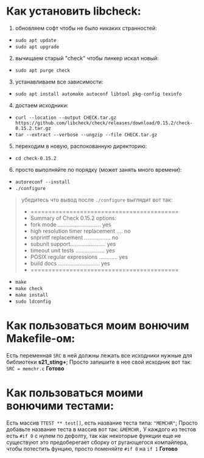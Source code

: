 # Как установить libcheck:
1. обновляем софт чтобы не было никаких странностей:
- `sudo apt update`
- `sudo apt upgrade`

2. вычищаем старый "check" чтобы линкер искал новый:
- `sudo apt purge check`

3. устанавливаем все зависимости:
- `sudo apt install automake autoconf libtool pkg-config texinfo`

4. достаем исходники:
- `curl --location --output CHECK.tar.gz https://github.com/libcheck/check/releases/download/0.15.2/check-0.15.2.tar.gz`
- `tar --extract --verbose --ungzip --file CHECK.tar.gz`

5. переходим в новую, распокованную директорию:
- `cd check-0.15.2`

6. просто выполняйте по порядку (может занять много времени): 
- `autoreconf --install`
- `./configure`
> убедитесь что вывод после `./configure` выглядит вот так:
> - ==========================================
> - Summary of Check 0.15.2 options:
> - fork mode ............................ yes
> - high resolution timer replacement .... no
> - snprintf replacement ................. no
> - subunit support....................... yes
> - timeout unit tests ................... yes
> - POSIX regular expressions ............ yes
> - build docs ........................... yes
> - ==========================================
 
- `make`
- `make check`
- `make install`
- `sudo ldconfig`

# Как пользоваться моим вонючим Makefile-ом:

 Есть переменная `SRC` в ней должны лежать все исходники нужные для библиотеки **s21_sting+**;
 Просто запишите в нее свой исходник вот так: `SRC = memchr.c`
 **Готово**
 
# Как пользоваться моими вонючими тестами:
Есть массив `TTEST ** test[]`, есть название теста типа: `"MEMCHR"`;
Просто добавьте название теста в массив вот так:  `&MEMCHR,` 
У каждого из тестов есть `#if 0` с нулем по дефолту, так как некоторые функции еще не существуют
это предоберегает сборку от ругающегося компайлера, чтобы потестить фунцию, просто поменяйте `#if 0` на `if 1`
 **Готово**
